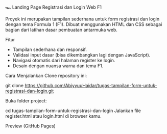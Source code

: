🏎️ Landing Page Registrasi dan Login Web F1

Proyek ini merupakan tampilan sederhana untuk form registrasi dan login dengan tema Formula 1 (F1).
Dibuat menggunakan HTML dan CSS sebagai bagian dari latihan dasar pembuatan antarmuka web.

Fitur
- Tampilan sederhana dan responsif.
- Validasi input dasar (bisa dikembangkan lagi dengan JavaScript).
- Navigasi otomatis dari halaman register ke login.
- Desain dengan nuansa warna dan tema F1.

Cara Menjalankan
Clone repository ini:

git clone https://github.com/AbiyyuuHaidar/tugas-tampilan-form-untuk-registrasi-dan-login.git


Buka folder project:

cd tugas-tampilan-form-untuk-registrasi-dan-login
Jalankan file register.html atau login.html di browser kamu.

Preview (GitHub Pages)
